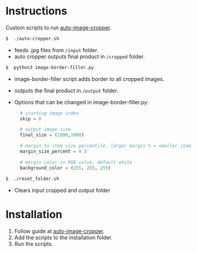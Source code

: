 # Instructions
Custom scripts to run [auto-image-cropper](https://github.com/ritiek/auto-image-cropper).

```bash
$  ./auto-cropper.sh
```
- feeds .jpg files from `/input` folder.
- auto cropper outputs final product in `/cropped` folder.

```bash
$  python3 image-border-filler.py
```
- image-border-filler script adds border to all cropped images.
- outputs the final product in `/output` folder.

- Options that can be changed in image-border-filler.py:
  ```python 
    # starting image index
    skip = 0

    # output image size
    final_size = (1000,1000) 

    # margin to item size percentile, larger margin % = smaller item
    margin_size_percent = 0.3 

    # margin color in RGB value, default white
    background_color = (255, 255, 255) 
    ```

```bash
$  ./reset_folder.sh
```
- Clears input cropped and output folder

# Installation
1. Follow guide at [auto-image-cropper](https://github.com/ritiek/auto-image-cropper).
2. Add the scripts to the installation folder.
3. Run the scripts.